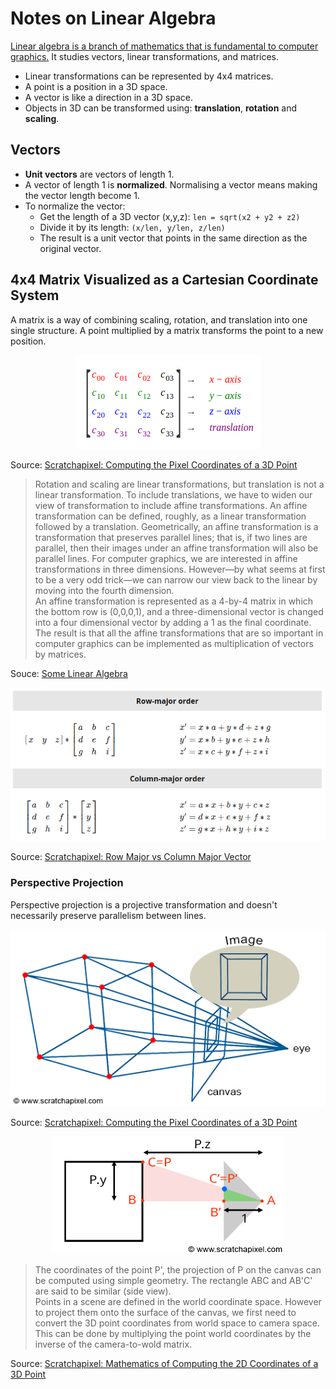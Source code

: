 # Notes on Linear Algebra

[Linear algebra is a branch of mathematics that is fundamental to computer graphics.](http://math.hws.edu/graphicsbook/c3/s5.html) It studies vectors, linear transformations, and matrices.

- Linear transformations can be represented by 4x4 matrices.
- A point is a position in a 3D space.
- A vector is like a direction in a 3D space.
- Objects in 3D can be transformed using: **translation**, **rotation** and **scaling**.

## Vectors

- **Unit vectors** are vectors of length 1.
- A vector of length 1 is **normalized**. Normalising a vector means making the vector length become 1.
- To normalize the vector:
  - Get the length of a 3D vector (x,y,z): `len = sqrt(x2 + y2 + z2)`
  - Divide it by its length: `(x/len, y/len, z/len)`
  - The result is a unit vector  that points in the same direction as the original vector.

## 4x4 Matrix Visualized as a Cartesian Coordinate System

A matrix is a way of combining scaling, rotation, and translation into one single structure. A point multiplied by a matrix transforms the point to a new position.

<p align="center">
  <img src="assets/4x4matrix.png" alt="4x4 matrix" />
</p>

Source: [Scratchapixel: Computing the Pixel Coordinates of a 3D Point](https://www.scratchapixel.com/lessons/3d-basic-rendering/computing-pixel-coordinates-of-3d-point/perspective-projection)

> Rotation and scaling are linear transformations, but translation is not a linear transformation. To include translations, we have to widen our view of transformation to include affine transformations. An affine transformation can be defined, roughly, as a linear transformation followed by a translation. Geometrically, an affine transformation is a transformation that preserves parallel lines; that is, if two lines are parallel, then their images under an affine transformation will also be parallel lines. For computer graphics, we are interested in affine transformations in three dimensions. However—by what seems at first to be a very odd trick—we can narrow our view back to the linear by moving into the fourth dimension.  
An affine transformation is represented as a 4-by-4 matrix in which the bottom row is (0,0,0,1), and a three-dimensional vector is changed into a four dimensional vector by adding a 1 as the final coordinate. The result is that all the affine transformations that are so important in computer graphics can be implemented as multiplication of vectors by matrices.

Souce: [Some Linear Algebra](http://math.hws.edu/graphicsbook/c3/s5.html)

<p align="center">
  <img src="assets/transpose-order.png" alt="transpose matrix" />
</p>

Source: [Scratchapixel: Row Major vs Column Major Vector](https://www.scratchapixel.com/lessons/mathematics-physics-for-computer-graphics/geometry/row-major-vs-column-major-vector)

### Perspective Projection

Perspective projection is a projective transformation and doesn't necessarily preserve parallelism between lines.

<p align="center">
  <img src="assets/perspective4.png" alt="perspective4" />
</p>

Source: [Scratchapixel: Computing the Pixel Coordinates of a 3D Point](https://www.scratchapixel.com/lessons/3d-basic-rendering/computing-pixel-coordinates-of-3d-point/perspective-projection)

<p align="center">
  <img src="assets/box-setup4.png" alt="box-setup4" />
</p>

> The coordinates of the point P', the projection of P on the canvas can be computed using simple geometry. The rectangle ABC and AB'C' are said to be similar (side view).  
Points in a scene are defined in the world coordinate space. However to project them onto the surface of the canvas, we first need to convert the 3D point coordinates from world space to camera space. This can be done by multiplying the point world coordinates by the inverse of the camera-to-wold matrix. 

Source: [Scratchapixel: Mathematics of Computing the 2D Coordinates of a 3D Point](https://www.scratchapixel.com/lessons/3d-basic-rendering/computing-pixel-coordinates-of-3d-point/mathematics-computing-2d-coordinates-of-3d-points)
